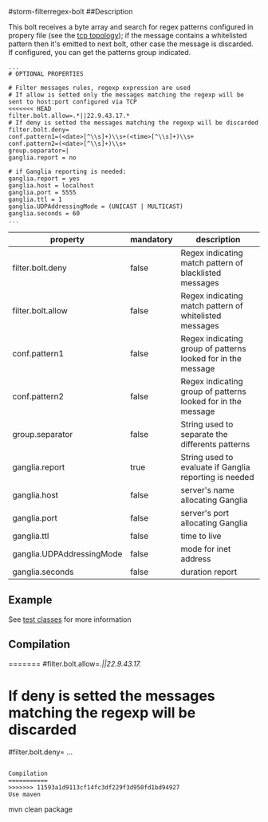 #storm-filterregex-bolt
##Description

This bolt receives a byte array and search for regex patterns configured in propery file (see the [tcp topology](https://github.com/keedio/Storm-TCP-Topology)); if the message contains a whitelisted pattern then it's emitted to next bolt, other case the message is discarded. 
If configured, you can get the patterns group indicated.


```
...
# OPTIONAL PROPERTIES

# Filter messages rules, regexp expression are used
# If allow is setted only the messages matching the regexp will be sent to host:port configured via TCP
<<<<<<< HEAD
filter.bolt.allow=.*||22.9.43.17.*
# If deny is setted the messages matching the regexp will be discarded
filter.bolt.deny=
conf.pattern1=(<date>[^\\s]+)\\s+(<time>[^\\s]+)\\s+
conf.pattern2=(<date>[^\\s]+)\\s+
group.separator=|
ganglia.report = no

# if Ganglia reporting is needed:
ganglia.report = yes
ganglia.host = localhost
ganglia.port = 5555
ganglia.ttl = 1
ganglia.UDPAddressingMode = (UNICAST | MULTICAST)
ganglia.seconds = 60
...
```

|property|mandatory|description
|--------|------------|-------------|
|filter.bolt.deny|false|Regex indicating match pattern of blacklisted messages|
|filter.bolt.allow|false|Regex indicating match pattern of whitelisted messages|
|conf.pattern1|false|Regex indicating group of patterns looked for in the message|
|conf.pattern2|false|Regex indicating group of patterns looked for in the message|
|group.separator|false|String used to separate the differents patterns|
|ganglia.report|true|String used to evaluate if Ganglia reporting is needed|
|ganglia.host|false|server's name allocating Ganglia|
|ganglia.port|false|server's port allocating Ganglia|
|ganglia.ttl|false|time to live|
|ganglia.UDPAddressingMode|false|mode for inet address|
|ganglia.seconds|false|duration report|

## Example
See [test classes](https://github.com/keedio/storm-filterregex-bolt/blob/feature/horizfilter/src/test/java/com/keedio/storm/FilterBoltTest.java) for more information

## Compilation
=======
#filter.bolt.allow=.*||22.9.43.17.*
# If deny is setted the messages matching the regexp will be discarded
#filter.bolt.deny=
...
```

Compilation
===========
>>>>>>> 11593a1d9113cf14fc3df229f3d950fd1bd94927
Use maven
````
mvn clean package
```
